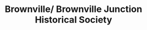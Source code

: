 ---
layout: repo
title: "Brownville/ Brownville Junction Historical Society"
id: 2458
permalink: repos/2458/
---